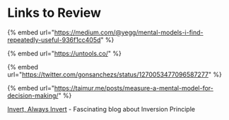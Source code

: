 # Links to Review


{% embed url="https://medium.com/@yegg/mental-models-i-find-repeatedly-useful-936f1cc405d" %}

{% embed url="https://untools.co/" %}

{% embed url="https://twitter.com/gonsanchezs/status/1270053477096587277" %}

{% embed url="https://taimur.me/posts/measure-a-mental-model-for-decision-making/" %}

[Invert, Always Invert](https://www.anup.io/2020/07/20/invert-always-invert/) - Fascinating blog about Inversion Principle




